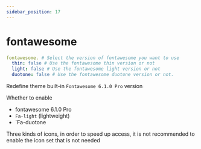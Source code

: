 ```yaml
---
sidebar_position: 17
---
```



# fontawesome

```yaml
fontawesome. # Select the version of fontawesome you want to use
  thin: false # Use the fontawesome thin version or not
  light: false # Use the fontawesome light version or not
  duotone: false # Use the fontawesome duotone version or not.
```

Redefine theme built-in `Fontawesome 6.1.0 Pro` version

Whether to enable

- fontawesome 6.1.0 Pro
- `Fa-light` (lightweight)
- `Fa-duotone

Three kinds of icons, in order to speed up access, it is not recommended to enable the icon set that is not needed